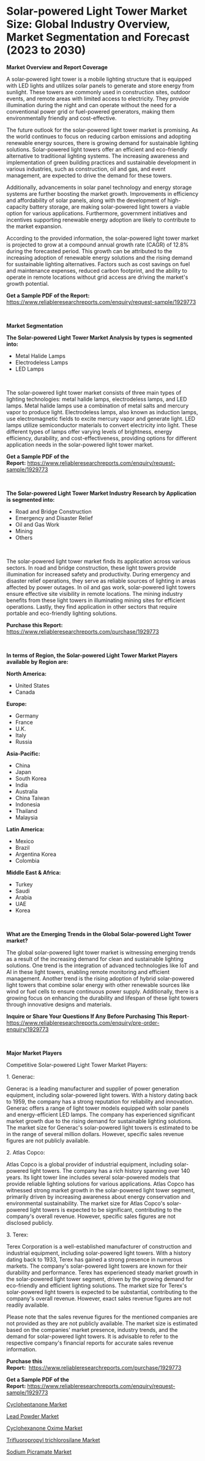 <p><h1>Solar-powered Light Tower Market Size: Global Industry Overview, Market Segmentation and Forecast (2023 to 2030)</h1></p><p><strong>Market Overview and Report Coverage</strong></p>
<p><p>A solar-powered light tower is a mobile lighting structure that is equipped with LED lights and utilizes solar panels to generate and store energy from sunlight. These towers are commonly used in construction sites, outdoor events, and remote areas with limited access to electricity. They provide illumination during the night and can operate without the need for a conventional power grid or fuel-powered generators, making them environmentally friendly and cost-effective.</p><p>The future outlook for the solar-powered light tower market is promising. As the world continues to focus on reducing carbon emissions and adopting renewable energy sources, there is growing demand for sustainable lighting solutions. Solar-powered light towers offer an efficient and eco-friendly alternative to traditional lighting systems. The increasing awareness and implementation of green building practices and sustainable development in various industries, such as construction, oil and gas, and event management, are expected to drive the demand for these towers.</p><p>Additionally, advancements in solar panel technology and energy storage systems are further boosting the market growth. Improvements in efficiency and affordability of solar panels, along with the development of high-capacity battery storage, are making solar-powered light towers a viable option for various applications. Furthermore, government initiatives and incentives supporting renewable energy adoption are likely to contribute to the market expansion.</p><p>According to the provided information, the solar-powered light tower market is projected to grow at a compound annual growth rate (CAGR) of 12.8% during the forecasted period. This growth can be attributed to the increasing adoption of renewable energy solutions and the rising demand for sustainable lighting alternatives. Factors such as cost savings on fuel and maintenance expenses, reduced carbon footprint, and the ability to operate in remote locations without grid access are driving the market's growth potential.</p></p>
<p><strong>Get a Sample PDF of the Report:</strong> <a href="https://www.reliableresearchreports.com/enquiry/request-sample/1929773">https://www.reliableresearchreports.com/enquiry/request-sample/1929773</a></p>
<p>&nbsp;</p>
<p><strong>Market Segmentation</strong></p>
<p><strong>The Solar-powered Light Tower Market Analysis by types is segmented into:</strong></p>
<p><ul><li>Metal Halide Lamps</li><li>Electrodeless Lamps</li><li>LED Lamps</li></ul></p>
<p>&nbsp;</p>
<p><p>The solar-powered light tower market consists of three main types of lighting technologies: metal halide lamps, electrodeless lamps, and LED lamps. Metal halide lamps use a combination of metal salts and mercury vapor to produce light. Electrodeless lamps, also known as induction lamps, use electromagnetic fields to excite mercury vapor and generate light. LED lamps utilize semiconductor materials to convert electricity into light. These different types of lamps offer varying levels of brightness, energy efficiency, durability, and cost-effectiveness, providing options for different application needs in the solar-powered light tower market.</p></p>
<p><strong>Get a Sample PDF of the Report:</strong>&nbsp;<a href="https://www.reliableresearchreports.com/enquiry/request-sample/1929773">https://www.reliableresearchreports.com/enquiry/request-sample/1929773</a></p>
<p>&nbsp;</p>
<p><strong>The Solar-powered Light Tower Market Industry Research by Application is segmented into:</strong></p>
<p><ul><li>Road and Bridge Construction</li><li>Emergency and Disaster Relief</li><li>Oil and Gas Work</li><li>Mining</li><li>Others</li></ul></p>
<p>&nbsp;</p>
<p><p>The solar-powered light tower market finds its application across various sectors. In road and bridge construction, these light towers provide illumination for increased safety and productivity. During emergency and disaster relief operations, they serve as reliable sources of lighting in areas affected by power outages. In oil and gas work, solar-powered light towers ensure effective site visibility in remote locations. The mining industry benefits from these light towers in illuminating mining sites for efficient operations. Lastly, they find application in other sectors that require portable and eco-friendly lighting solutions.</p></p>
<p><strong>Purchase this Report:</strong>&nbsp; <a href="https://www.reliableresearchreports.com/purchase/1929773">https://www.reliableresearchreports.com/purchase/1929773</a></p>
<p>&nbsp;</p>
<p><strong>In terms of Region, the Solar-powered Light Tower Market Players available by Region are:</strong></p>
<p>
    <p> <strong> North America: </strong>
        <ul>
            <li>United States</li>
            <li>Canada</li>
        </ul>
        </p> 
    <p> <strong> Europe: </strong>
        <ul>
            <li>Germany</li>
            <li>France</li>
            <li>U.K.</li>
            <li>Italy</li>
            <li>Russia</li>
        </ul>
        </p> 
    <p> <strong> Asia-Pacific: </strong>
        <ul>
            <li>China</li>
            <li>Japan</li>
            <li>South Korea</li>
            <li>India</li>
            <li>Australia</li>
            <li>China Taiwan</li>
            <li>Indonesia</li>
            <li>Thailand</li>
            <li>Malaysia</li>
        </ul>
        </p> 
    <p> <strong> Latin America: </strong>
        <ul>
            <li>Mexico</li>
            <li>Brazil</li>
            <li>Argentina Korea</li>
            <li>Colombia</li>
        </ul>
        </p> 
    <p> <strong> Middle East & Africa: </strong>
        <ul>
            <li>Turkey</li>
            <li>Saudi</li>
            <li>Arabia</li>
            <li>UAE</li>
            <li>Korea</li>
        </ul>
    </p>
    </p>
<p>&nbsp;</p>
<p><strong>What are the Emerging Trends in the Global Solar-powered Light Tower market?</strong></p>
<p><p>The global solar-powered light tower market is witnessing emerging trends as a result of the increasing demand for clean and sustainable lighting solutions. One trend is the integration of advanced technologies like IoT and AI in these light towers, enabling remote monitoring and efficient management. Another trend is the rising adoption of hybrid solar-powered light towers that combine solar energy with other renewable sources like wind or fuel cells to ensure continuous power supply. Additionally, there is a growing focus on enhancing the durability and lifespan of these light towers through innovative designs and materials.</p></p>
<p><strong>Inquire or Share Your Questions If Any Before Purchasing This Report</strong>- <a href="https://www.reliableresearchreports.com/enquiry/pre-order-enquiry/1929773">https://www.reliableresearchreports.com/enquiry/pre-order-enquiry/1929773</a></p>
<p>&nbsp;</p>
<p><strong>Major Market Players</strong></p>
<p><p>Competitive Solar-powered Light Tower Market Players:</p><p>1. Generac:</p><p>Generac is a leading manufacturer and supplier of power generation equipment, including solar-powered light towers. With a history dating back to 1959, the company has a strong reputation for reliability and innovation. Generac offers a range of light tower models equipped with solar panels and energy-efficient LED lamps. The company has experienced significant market growth due to the rising demand for sustainable lighting solutions. The market size for Generac's solar-powered light towers is estimated to be in the range of several million dollars. However, specific sales revenue figures are not publicly available.</p><p>2. Atlas Copco:</p><p>Atlas Copco is a global provider of industrial equipment, including solar-powered light towers. The company has a rich history spanning over 140 years. Its light tower line includes several solar-powered models that provide reliable lighting solutions for various applications. Atlas Copco has witnessed strong market growth in the solar-powered light tower segment, primarily driven by increasing awareness about energy conservation and environmental sustainability. The market size for Atlas Copco's solar-powered light towers is expected to be significant, contributing to the company's overall revenue. However, specific sales figures are not disclosed publicly.</p><p>3. Terex:</p><p>Terex Corporation is a well-established manufacturer of construction and industrial equipment, including solar-powered light towers. With a history dating back to 1933, Terex has gained a strong presence in numerous markets. The company's solar-powered light towers are known for their durability and performance. Terex has experienced steady market growth in the solar-powered light tower segment, driven by the growing demand for eco-friendly and efficient lighting solutions. The market size for Terex's solar-powered light towers is expected to be substantial, contributing to the company's overall revenue. However, exact sales revenue figures are not readily available.</p><p>Please note that the sales revenue figures for the mentioned companies are not provided as they are not publicly available. The market size is estimated based on the companies' market presence, industry trends, and the demand for solar-powered light towers. It is advisable to refer to the respective company's financial reports for accurate sales revenue information.</p></p>
<p><strong>Purchase this Report:</strong>&nbsp;&nbsp;<a href="https://www.reliableresearchreports.com/purchase/1929773">https://www.reliableresearchreports.com/purchase/1929773</a></p>
<p></p>
<p><strong>Get a Sample PDF of the Report:</strong>&nbsp;<a href="https://www.reliableresearchreports.com/enquiry/request-sample/1929773">https://www.reliableresearchreports.com/enquiry/request-sample/1929773</a></p>
<p><p><a href="https://medium.com/@laurenglover76/analyzing-cycloheptanone-market-global-industry-perspective-and-forecast-2023-to-2030-2f91b974838c">Cycloheptanone Market</a></p><p><a href="https://github.com/AKSHATREPORTPRIME/Market-Research-Report-List-1/blob/main/lead-powder-market.md">Lead Powder Market</a></p><p><a href="https://medium.com/@jenniferwhite656/cyclohexanone-oxime-market-comprehensive-assessment-by-type-application-and-geography-540166e0aa8d">Cyclohexanone Oxime Market</a></p><p><a href="https://github.com/Chiragrp26/Market-Research-Report-List-1/blob/main/trifluoropropyl-trichlorosilane-market.md">Trifluoropropyl trichlorosilane Market</a></p><p><a href="https://medium.com/@bernadetteball666/sodium-picramate-market-share-evolution-and-market-growth-trends-2023-2030-5020c1161d54">Sodium Picramate Market</a></p></p>